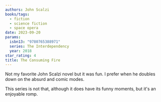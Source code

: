 ```yaml
---
authors: John Scalzi
books/tags:
  - fiction
  - science fiction
  - space opera
date: 2023-09-20
params:
  isbn13: "9780765388971"
  series: The Interdependency
  year: 2018
star_rating: 4
title: The Consuming Fire
---
```


Not my favorite John Scalzi novel but it was fun. I prefer when he doubles down on the absurd and comic modes.

This series is not that, although it does have its funny moments, but it's an enjoyable romp.

<!--more-->
